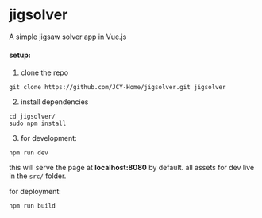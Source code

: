 # jigsolver
A simple jigsaw solver app in Vue.js

#### setup:
1. clone the repo

`git clone https://github.com/JCY-Home/jigsolver.git jigsolver`

2. install dependencies

```
cd jigsolver/
sudo npm install
```

3. for development:

`npm run dev`

this will serve the page at **localhost:8080** by default.
all assets for dev live in the `src/` folder.

for deployment:

`npm run build`


